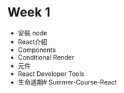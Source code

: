 # Week 1 
- 安裝 node
- React介紹
- Components
- Conditional Render
- 元件
- React Developer Tools
- 生命週期# Summer-Course-React
